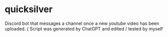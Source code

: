 # quicksilver
Discord bot that messages a channel once a new youtube video has been uploaded. 
( Script was generated by ChatGPT and edited / tested by myself
